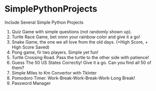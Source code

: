 # SimplePythonProjects
Include Several Simple Python Projects 

1. Quiz Game with simple questions (not randomly shown up).
2. Turtle Race Game, bet onnn your rainbow color and give it a go!
3. Snake Game, the one we all love from the old days. (+High Score, + High Score Saved)
4. Pong game, fir two players. Simple yet fun!
5. Turtle Crossing Road. Pass the turtle to the other side with patience!
6. Guess The 50 US States Correctly! Give it a go. Can you find all 50 of them?
7. Simple Miles to Km Convertor with TkInter
8. Pomodoro Timer. Work-Break-Work-Break-Work-Long Break!
9. Password Manager